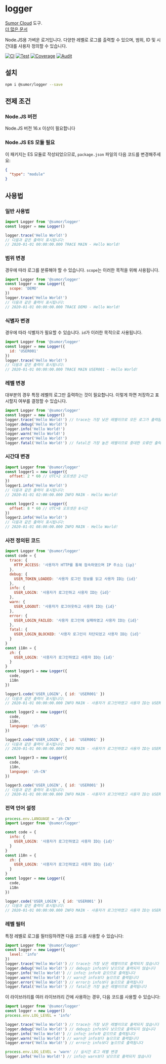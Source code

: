 # logger

[Sumor Cloud](https://sumor.cloud) 도구.  
[더 많은 문서](https://sumor.cloud/logger)

Node.JS용 가벼운 로거입니다.
다양한 레벨로 로그를 출력할 수 있으며, 범위, ID 및 시간대를 사용자 정의할 수 있습니다.

[![CI](https://github.com/sumor-cloud/logger/actions/workflows/ci.yml/badge.svg)](https://github.com/sumor-cloud/logger/actions/workflows/ci.yml)
[![Test](https://github.com/sumor-cloud/logger/actions/workflows/ut.yml/badge.svg)](https://github.com/sumor-cloud/logger/actions/workflows/ut.yml)
[![Coverage](https://github.com/sumor-cloud/logger/actions/workflows/coverage.yml/badge.svg)](https://github.com/sumor-cloud/logger/actions/workflows/coverage.yml)
[![Audit](https://github.com/sumor-cloud/logger/actions/workflows/audit.yml/badge.svg)](https://github.com/sumor-cloud/logger/actions/workflows/audit.yml)

## 설치

```bash
npm i @sumor/logger --save
```

## 전제 조건

### Node.JS 버전

Node.JS 버전 16.x 이상이 필요합니다

### Node.JS ES 모듈 필요

이 패키지는 ES 모듈로 작성되었으므로, `package.json` 파일의 다음 코드를 변경해주세요:

```json
{
  "type": "module"
}
```

## 사용법

### 일반 사용법

```js
import Logger from '@sumor/logger'
const logger = new Logger()

logger.trace('Hello World!')
// 다음과 같은 출력이 표시됩니다:
// 2020-01-01 00:00:00.000 TRACE MAIN - Hello World!
```

### 범위 변경

경우에 따라 로그를 분류해야 할 수 있습니다. `scope`는 이러한 목적을 위해 사용됩니다.

```js
import Logger from '@sumor/logger'
const logger = new Logger({
  scope: 'DEMO'
})
logger.trace('Hello World!')
// 다음과 같은 출력이 표시됩니다:
// 2020-01-01 00:00:00.000 TRACE DEMO - Hello World!
```

### 식별자 변경

경우에 따라 식별자가 필요할 수 있습니다. `id`가 이러한 목적으로 사용됩니다.

```js
import Logger from '@sumor/logger'
const logger = new Logger({
  id: 'USER001'
})
logger.trace('Hello World!')
// 다음과 같은 출력이 표시됩니다:
// 2020-01-01 00:00:00.000 TRACE MAIN USER001 - Hello World!
```

### 레벨 변경

대부분의 경우 특정 레벨의 로그만 출력하는 것이 필요합니다. 이렇게 하면 저장하고 표시할지 여부를 결정할 수 있습니다.

```js
import Logger from '@sumor/logger'
const logger = new Logger()
logger.trace('Hello World!') // trace는 가장 낮은 레벨이므로 모든 로그가 출력됩니다
logger.debug('Hello World!')
logger.info('Hello World!')
logger.warn('Hello World!')
logger.error('Hello World!')
logger.fatal('Hello World!') // fatal은 가장 높은 레벨이므로 중대한 오류만 출력됩니다
```

### 시간대 변경

```js
import Logger from '@sumor/logger'
const logger1 = new Logger({
  offset: 2 * 60 // UTC+2 오프셋은 2시간
})
logger1.info('Hello World!')
// 다음과 같은 출력이 표시됩니다:
// 2020-01-01 02:00:00.000 INFO MAIN - Hello World!

const logger2 = new Logger({
  offset: 8 * 60 // UTC+8 오프셋은 8시간
})
logger2.info('Hello World!')
// 다음과 같은 출력이 표시됩니다:
// 2020-01-01 08:00:00.000 INFO MAIN - Hello World!
```

### 사전 정의된 코드

```js
import Logger from '@sumor/logger'
const code = {
  trace: {
    HTTP_ACCESS: '사용자가 HTTP를 통해 접속하였으며 IP 주소는 {ip}'
  },
  debug: {
    USER_TOKEN_LOADED: '사용자 로그인 정보를 읽고 사용자 ID는 {id}'
  },
  info: {
    USER_LOGIN: '사용자가 로그인하고 사용자 ID는 {id}'
  },
  warn: {
    USER_LOGOUT: '사용자가 로그아웃하고 사용자 ID는 {id}'
  },
  error: {
    USER_LOGIN_FAILED: '사용자 로그인에 실패하였고 사용자 ID는 {id}'
  },
  fatal: {
    USER_LOGIN_BLOCKED: '사용자 로그인이 차단되었고 사용자 ID는 {id}'
  }
}
const i18n = {
  zh: {
    USER_LOGIN: '사용자가 로그인하였고 사용자 ID는 {id}'
  }
}
const logger1 = new Logger({
  code,
  i18n
})

logger1.code('USER_LOGIN', { id: 'USER001' })
// 다음과 같은 출력이 표시됩니다:
// 2020-01-01 00:00:00.000 INFO MAIN - 사용자가 로그인하였고 사용자 ID는 USER001

const logger2 = new Logger({
  code,
  i18n,
  language: 'zh-US'
})

logger2.code('USER_LOGIN', { id: 'USER001' })
// 다음과 같은 출력이 표시됩니다:
// 2020-01-01 00:00:00.000 INFO MAIN - 사용자가 로그인하였고 사용자 ID는 USER001

const logger3 = new Logger({
  code,
  i18n,
  language: 'zh-CN'
})

logger3.code('USER_LOGIN', { id: 'USER001' })
// 다음과 같은 출력이 표시됩니다:
// 2020-01-01 00:00:00.000 INFO MAIN - 사용자가 로그인하였고 사용자 ID는 USER001
```

### 전역 언어 설정

```js
process.env.LANGUAGE = 'zh-CN'
import Logger from '@sumor/logger'

const code = {
  info: {
    USER_LOGIN: '사용자가 로그인하였고 사용자 ID는 {id}'
  }
}
const i18n = {
  zh: {
    USER_LOGIN: '사용자가 로그인하였고 사용자 ID는 {id}'
  }
}
const logger = new Logger({
  code,
  i18n
})

logger.code('USER_LOGIN', { id: 'USER001' })
// 다음과 같은 출력이 표시됩니다:
// 2020-01-01 00:00:00.000 INFO MAIN - 사용자가 로그인하였고 사용자 ID는 USER001
```

### 레벨 필터

특정 레벨로 로그를 필터링하려면 다음 코드를 사용할 수 있습니다:

```js
import Logger from '@sumor/logger'
const logger = new Logger({
  level: 'info'
})
logger.trace('Hello World!') // trace는 가장 낮은 레벨이므로 출력되지 않습니다
logger.debug('Hello World!') // debug는 info보다 낮으므로 출력되지 않습니다
logger.info('Hello World!') // info는 info와 같으므로 출력됩니다
logger.warn('Hello World!') // warn은 info보다 높으므로 출력됩니다
logger.error('Hello World!') // error는 info보다 높으므로 출력됩니다
logger.fatal('Hello World!') // fatal은 가장 높은 레벨이므로 출력됩니다
```

이 라이브러리를 여러 라이브러리 간에 사용하는 경우, 다음 코드를 사용할 수 있습니다:

```js
import Logger from '@sumor/logger'
const logger = new Logger()
process.env.LOG_LEVEL = 'info'

logger.trace('Hello World!') // trace는 가장 낮은 레벨이므로 출력되지 않습니다
logger.debug('Hello World!') // debug는 info보다 낮으므로 출력되지 않습니다
logger.info('Hello World!') // info는 info와 같으므로 출력됩니다
logger.warn('Hello World!') // warn은 info보다 높으므로 출력됩니다
logger.error('Hello World!') // error는 info보다 높으므로 출력됩니다

process.env.LOG_LEVEL = 'warn' // 실시간 로그 레벨 변경
logger.info('Hello World!') // info는 warn보다 낮으므로 출력되지 않습니다
```
